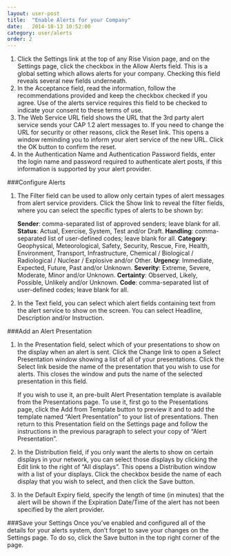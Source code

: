 ```yaml
---
layout: user-post
title:  "Enable Alerts for your Company"
date:   2014-10-13 10:52:00
category: user/alerts
order: 2
---
```



1. Click the Settings link at the top of any Rise Vision page, and on the Settings page, click the checkbox in the Allow Alerts field.  This is a global setting which allows alerts for your company.  Checking this field reveals several new fields underneath.
2. In the Acceptance field, read the information, follow the recommendations provided and keep the checkbox checked if you agree.  Use of the alerts service requires this field to be checked to indicate your consent to these terms of use.
3. The Web Service URL field shows the URL that the 3rd party alert service sends your CAP 1.2 alert messages to.  If you need to change the URL for security or other reasons, click the Reset link.  This opens a window reminding you to inform your alert service of the new URL.  Click the OK button to confirm the reset.
4. In the Authentication Name and Authentication Password fields, enter the login name and password required to authenticate alert posts, if this information is supported by your alert provider.

###Configure Alerts
1. The Filter field can be used to allow only certain types of alert messages from alert service providers.  Click the Show link to reveal the filter fields, where you can select the specific types of alerts to be shown by: 

	**Sender**:  comma-separated list of approved senders; leave blank for all.
	**Status**:  Actual, Exercise, System, Test and/or Draft.
	**Handling**:  comma-separated list of user-defined codes; leave blank for all.
	**Category**:  Geophysical, Meteorological, Safety, Security, Rescue, Fire, Health, Environment, Transport, Infrastructure, Chemical / Biological / Radiological / Nuclear / Explosive and/or Other.
	**Urgency**:  Immediate, Expected, Future, Past and/or Unknown.
	**Severity**:  Extreme, Severe, Moderate, Minor and/or Unknown.
	**Certainty**:  Observed, Likely, Possible, Unlikely and/or Unknown.
	**Code**:  comma-separated list of user-defined codes; leave blank for all.

2. In the Text field, you can select which alert fields containing text from the alert service to show on the screen.  You can select Headline, Description and/or Instruction.

###Add an Alert Presentation
1. In the Presentation field, select which of your presentations to show on the display when an alert is sent.  Click the Change link to open a Select Presentation window showing a list of all of your presentations.  Click the Select link beside the name of the presentation that you wish to use for alerts.  This closes the window and puts the name of the selected presentation in this field.

	If you wish to use it, an pre-built Alert Presentation template is available from the Presentations page.  To use it, first go to the Presentations page, click the Add from Template button to preview it and to add the template named “Alert Presentation” to your list of presentations.  Then return to this Presentation field on the Settings page and follow the instructions in the previous paragraph to select your copy of “Alert Presentation”.

2. In the Distribution field, if you only want the alerts to show on certain displays in your network, you can select those displays by clicking the Edit link to the right of “All displays”.  This opens a Distribution window with a list of your displays.  Click the checkbox beside the name of each display that you wish to select, and then click the Save button.  
3. In the Default Expiry field, specify the length of time (in minutes) that the alert will be shown if the Expiration Date/Time of the alert has not been specified by the alert provider.

###Save your Settings
Once you’ve enabled and configured all of the details for your alerts system, don’t forget to save your changes on the Settings page.  To do so, click the Save button in the top right corner of the page.
